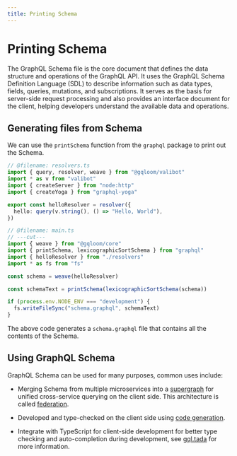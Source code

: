 ```yaml
---
title: Printing Schema
---
```


# Printing Schema

The GraphQL Schema file is the core document that defines the data structure and operations of the GraphQL API. It uses the GraphQL Schema Definition Language (SDL) to describe information such as data types, fields, queries, mutations, and subscriptions. It serves as the basis for server-side request processing and also provides an interface document for the client, helping developers understand the available data and operations.

## Generating files from Schema

We can use the `printSchema` function from the `graphql` package to print out the Schema.

```ts twoslash
// @filename: resolvers.ts
import { query, resolver, weave } from "@gqloom/valibot"
import * as v from "valibot"
import { createServer } from "node:http"
import { createYoga } from "graphql-yoga"

export const helloResolver = resolver({
  hello: query(v.string(), () => "Hello, World"),
})

// @filename: main.ts
// ---cut---
import { weave } from "@gqloom/core"
import { printSchema, lexicographicSortSchema } from "graphql"
import { helloResolver } from "./resolvers"
import * as fs from "fs"

const schema = weave(helloResolver)

const schemaText = printSchema(lexicographicSortSchema(schema))

if (process.env.NODE_ENV === "development") {
  fs.writeFileSync("schema.graphql", schemaText)
}
```

The above code generates a `schema.graphql` file that contains all the contents of the Schema.

## Using GraphQL Schema

GraphQL Schema can be used for many purposes, common uses include:

- Merging Schema from multiple microservices into a [supergraph](https://www.apollographql.com/docs/federation/building-supergraphs/subgraphs-overview) for unified cross-service querying on the client side. This architecture is called [federation](./federation).

- Developed and type-checked on the client side using [code generation](https://the-guild.dev/graphql/codegen).

- Integrate with TypeScript for client-side development for better type checking and auto-completion during development, see [gql.tada](https://gql-tada.0no.co/) for more information.
